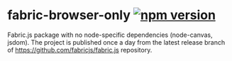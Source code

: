 # fabric-browser-only [![npm version](https://badge.fury.io/js/fabric-browser-only.svg)](https://badge.fury.io/js/fabric-browser-only)

Fabric.js package with no node-specific dependencies (node-canvas, jsdom). The project is published once a day from the latest release branch of https://github.com/fabricjs/fabric.js repository.
